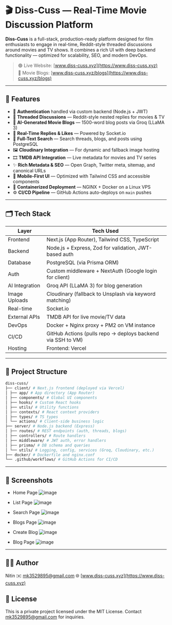 # 🎬 Diss-Cuss — Real-Time Movie Discussion Platform

**Diss-Cuss** is a full-stack, production-ready platform designed for film enthusiasts to engage in real-time, Reddit-style threaded discussions around movies and TV shows. It combines a rich UI with deep backend functionality — optimized for scalability, SEO, and modern DevOps.

> 🟢 Live Website: [www.diss-cuss.xyz](https://www.diss-cuss.xyz)  
> 📖 Movie Blogs: [www.diss-cuss.xyz/blogs](https://www.diss-cuss.xyz/blogs)

---

## 🚀 Features

- 🔐 **Authentication** handled via custom backend (Node.js + JWT)
- 🧵 **Threaded Discussions** — Reddit-style nested replies for movies & TV
- 🧠 **AI-Generated Movie Blogs** — 1500-word blog posts via Groq (LLaMA 3)
- 📡 **Real-Time Replies & Likes** — Powered by Socket.io
- 🔎 **Full-Text Search** — Search threads, blogs, and posts using PostgreSQL
- 🖼 **Cloudinary Integration** — For dynamic and fallback image hosting
- 🎞 **TMDB API Integration** — Live metadata for movies and TV series
- ✨ **Rich Metadata & SEO** — Open Graph, Twitter meta, sitemap, and canonical URLs
- 📱 **Mobile-First UI** — Optimized with Tailwind CSS and accessible components
- 🐳 **Containerized Deployment** — NGINX + Docker on a Linux VPS
- ⚙️ **CI/CD Pipeline** — GitHub Actions auto-deploys on `main` pushes

---

## 🗂️ Tech Stack

| Layer           | Tech Used                                                                 |
|------------------|---------------------------------------------------------------------------|
| Frontend         | Next.js (App Router), Tailwind CSS, TypeScript                            |
| Backend          | Node.js + Express, Zod for validation, JWT-based auth                     |
| Database         | PostgreSQL (via Prisma ORM)                                               |
| Auth             | Custom middleware + NextAuth (Google login for client)                    |
| AI Integration   | Groq API (LLaMA 3) for blog generation                                    |
| Image Uploads    | Cloudinary (fallback to Unsplash via keyword matching)                    |
| Real-time        | Socket.io                                                                 |
| External APIs    | TMDB API for live movie/TV data                                           |
| DevOps           | Docker + Nginx proxy + PM2 on VM instance                                 |
| CI/CD            | GitHub Actions (pulls repo → deploys backend via SSH to VM)               |
| Hosting          | Frontend: Vercel | Backend: Custom VM w/ Docker + Nginx                   |

---

## 🧱 Project Structure

```bash
diss-cuss/
├── client/ # Next.js frontend (deployed via Vercel)
│ ├── app/ # App directory (App Router)
│ ├── components/ # Global UI components
│ ├── hooks/ # Custom React hooks
│ ├── utils/ # Utility functions
│ ├── contexts/ # React context providers
│ ├── types/ # TS types
│ └── actions/ # Client-side business logic
├── server/ # Node.js backend (Express)
│ ├── routes/ # REST endpoints (auth, threads, blogs)
│ ├── controllers/ # Route handlers
│ ├── middleware/ # JWT auth, error handlers
│ ├── prisma/ # DB schema and queries
│ └── utils/ # Logging, config, services (Groq, Cloudinary, etc.)
├── docker/ # Dockerfile and nginx.conf
└── .github/workflows/ # GitHub Actions for CI/CD
```

---
## 📸 Screenshots
- Home Page
  ![image](https://github.com/user-attachments/assets/debc3852-1892-451b-a08b-898e9c0af9be)

  
- List Page
  ![image](https://github.com/user-attachments/assets/9a31b10b-dbf8-4f29-9471-cc245d5c02cc)

  
- Search Page
  ![image](https://github.com/user-attachments/assets/63cd311f-5f0c-454d-9bea-e26b40bb7af1)

  
- Blogs Page
  ![image](https://github.com/user-attachments/assets/19cc903c-b3bf-4198-9467-68e2d80b3b23)

  
- Create Blog
  ![image](https://github.com/user-attachments/assets/073aa36c-6184-4f03-9fb2-0b09922fc957)

  
- Blog Page
  ![image](https://github.com/user-attachments/assets/0f133199-f973-4242-8f31-0b44453e6fea)

  
----

## 🧑‍💻 Author

Nitin
✉️ [mk3529895@gmail.com](mailto:mk3529895@gmail.com)
🌐 [www.diss-cuss.xyz](https://www.diss-cuss.xyz)

## 📄 License

This is a private project licensed under the MIT License. Contact [mk3529895@gmail.com](mailto:mk3529895@gmail.com) for inquiries.
